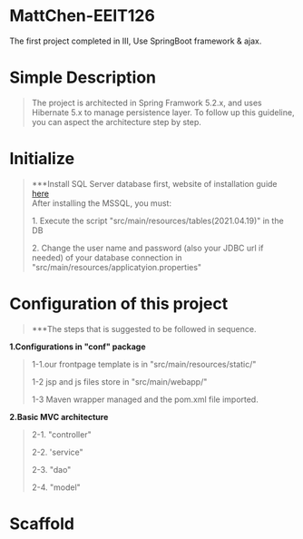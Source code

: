 # MattChen-EEIT126
The first project completed in III,
Use SpringBoot framework & ajax.

# Simple Description #

>The project is architected in Spring Framwork 5.2.x, and uses Hibernate 5.x to manage persistence layer. To follow up this guideline, you can aspect the architecture step by step.

# Initialize #
> ***Install  SQL Server database first, website of installation guide <a href="https://www.microsoft.com/en-in/sql-server/sql-server-downloads">here</a><br> 
After installing the MSSQL, you must:
><p>1. Execute the script "src/main/resources/tables(2021.04.19)" in the DB<p>
><p>2. Change the user name and password (also your JDBC url if needed) of your database connection in "src/main/resources/applicatyion.properties"</p>

# Configuration of this project #
> ***The steps that is suggested to be followed in sequence.
> 
<strong>1.Configurations in "conf" package</strong>
> <p>1-1.our frontpage template is in "src/main/resources/static/"</p>
> <p>1-2 jsp and js files store in "src/main/webapp/"<p>
> <p>1-3 Maven wrapper managed and the pom.xml file imported.</p>

<strong>2.Basic MVC architecture</strong>
> <p>2-1. "controller"</p>
> <p>2-2. 'service" </p>
> <p>2-3. "dao" </p>
> <p>2-4. "model" </p>

# Scaffold #

